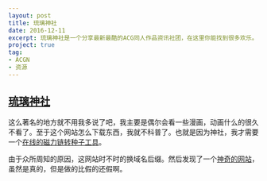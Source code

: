 ```yaml
---
layout: post
title: 琉璃神社
date: 2016-12-11
excerpt: 琉璃神社是一个分享最新最酷的ACG同人作品资讯社团，在这里你能找到很多欢乐。
project: true
tag: 
- ACGN
- 资源
---
```


## [琉璃神社](https://www.liuli.eu/)

这么著名的地方就不用我多说了吧，我主要是偶尔会看一些漫画，动画什么的很久不看了。至于这个网站怎么下载东西，我就不科普了。也就是因为神社，我才需要一个[在线的磁力链转种子工具](http://windfire007.com/torrent2/)。

由于众所周知的原因，这网站时不时的换域名后缀。然后发现了一个[神奇的网站](https://www.acg.gy/)，虽然是真的，但是做的比假的还假啊。